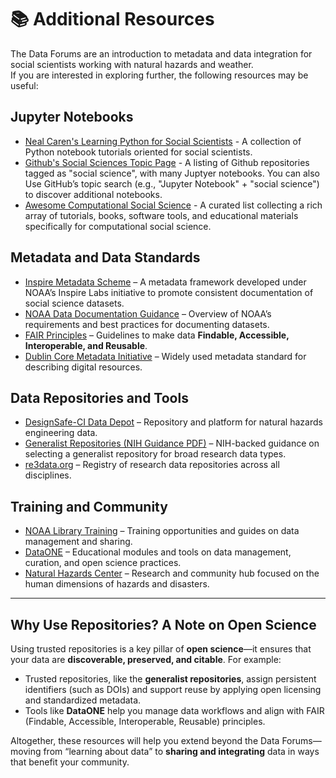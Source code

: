 # 📚 Additional Resources

The Data Forums are an introduction to metadata and data integration for social scientists working with natural hazards and weather.  
If you are interested in exploring further, the following resources may be useful:

## Jupyter Notebooks
- [Neal Caren's Learning Python for Social Scientists](https://nealcaren.github.io/python-tutorials/) - A collection of Python notebook tutorials oriented for social scientists.
- [Github's Social Sciences Topic Page](https://github.com/topics/social-sciences) - A listing of Github repositories tagged as "social science", with many Juptyer notebooks.  You can also Use GitHub’s topic search (e.g., "Jupyter Notebook" + "social science") to discover additional notebooks.
-  [Awesome Computational Social Science](https://github.com/gesiscss/awesome-computational-social-science) - A curated list collecting a rich array of tutorials, books, software tools, and educational materials specifically for computational social science.

## Metadata and Data Standards
- [Inspire Metadata Scheme](https://noaa-oar-wpo-sdii.github.io/inspire-labs/metadata-schema/) – A metadata framework developed under NOAA’s Inspire Labs initiative to promote consistent documentation of social science datasets.  
- [NOAA Data Documentation Guidance](https://data.noaa.gov) – Overview of NOAA’s requirements and best practices for documenting datasets.  
- [FAIR Principles](https://www.go-fair.org/fair-principles/) – Guidelines to make data **Findable, Accessible, Interoperable, and Reusable**.  
- [Dublin Core Metadata Initiative](https://www.dublincore.org/) – Widely used metadata standard for describing digital resources.

## Data Repositories and Tools
- [DesignSafe-CI Data Depot](https://www.designsafe-ci.org/) – Repository and platform for natural hazards engineering data.  
- [Generalist Repositories (NIH Guidance PDF)](https://datascience.nih.gov/sites/default/files/GREI-Webinar-1-Sept-2022-508.pdf) – NIH-backed guidance on selecting a generalist repository for broad research data types.  
- [re3data.org](https://www.re3data.org/) – Registry of research data repositories across all disciplines.  

## Training and Community
- [NOAA Library Training](https://library.noaa.gov/) – Training opportunities and guides on data management and sharing.  
- [DataONE](https://www.dataone.org/education-modules) – Educational modules and tools on data management, curation, and open science practices.  
- [Natural Hazards Center](https://hazards.colorado.edu/) – Research and community hub focused on the human dimensions of hazards and disasters.

---

## Why Use Repositories? A Note on Open Science

Using trusted repositories is a key pillar of **open science**—it ensures that your data are **discoverable, preserved, and citable**. For example:
- Trusted repositories, like the **generalist repositories**, assign persistent identifiers (such as DOIs) and support reuse by applying open licensing and standardized metadata.  
- Tools like **DataONE** help you manage data workflows and align with FAIR (Findable, Accessible, Interoperable, Reusable) principles.  

Altogether, these resources will help you extend beyond the Data Forums—moving from “learning about data” to **sharing and integrating** data in ways that benefit your community.
